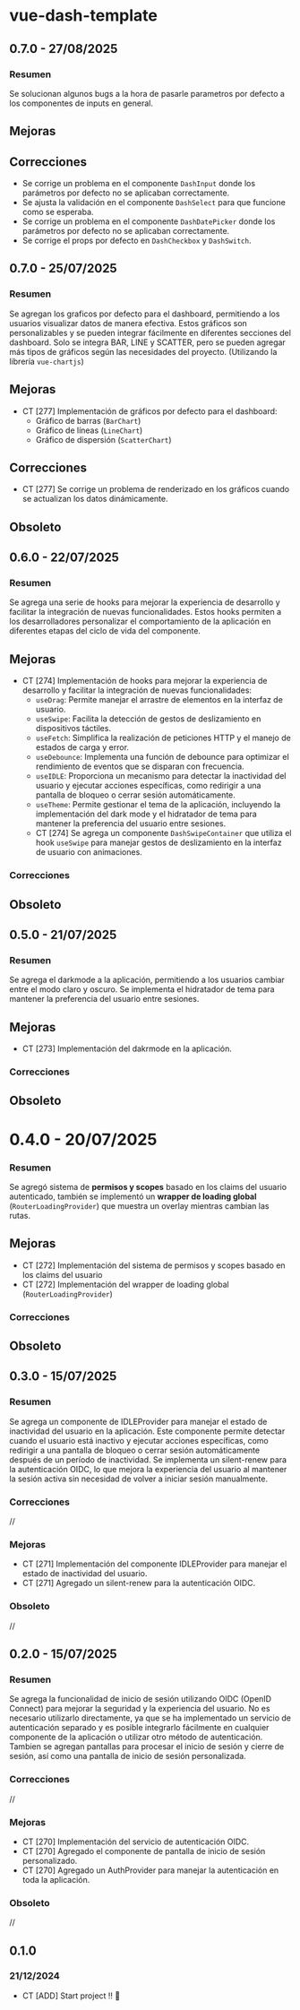 # vue-dash-template

## 0.7.0 - 27/08/2025
### Resumen
Se solucionan algunos bugs a la hora de pasarle parametros por defecto a los componentes de inputs en general.

## Mejoras

## Correcciones
- Se corrige un problema en el componente `DashInput` donde los parámetros por defecto no se aplicaban correctamente.
- Se ajusta la validación en el componente `DashSelect` para que funcione como se esperaba.
- Se corrige un problema en el componente `DashDatePicker` donde los parámetros por defecto no se aplicaban correctamente.
- Se corrige el props por defecto en `DashCheckbox` y `DashSwitch`.

## 0.7.0 - 25/07/2025
### Resumen
Se agregan los graficos por defecto para el dashboard, permitiendo a los usuarios visualizar datos de manera efectiva. Estos gráficos son personalizables y se pueden integrar fácilmente en diferentes secciones del dashboard. Solo se integra BAR, LINE y SCATTER, pero se pueden agregar más tipos de gráficos según las necesidades del proyecto. (Utilizando la librería `vue-chartjs`)

## Mejoras
- CT [277] Implementación de gráficos por defecto para el dashboard:
    - Gráfico de barras (`BarChart`)
    - Gráfico de líneas (`LineChart`)
    - Gráfico de dispersión (`ScatterChart`)

## Correcciones 
 - CT [277] Se corrige un problema de renderizado en los gráficos cuando se actualizan los datos dinámicamente.

## Obsoleto


## 0.6.0 - 22/07/2025
### Resumen
Se agrega una serie de hooks para mejorar la experiencia de desarrollo y facilitar la integración de nuevas funcionalidades. Estos hooks permiten a los desarrolladores personalizar el comportamiento de la aplicación en diferentes etapas del ciclo de vida del componente.

## Mejoras
- CT [274] Implementación de hooks para mejorar la experiencia de desarrollo y facilitar la integración de nuevas funcionalidades:
    - `useDrag`: Permite manejar el arrastre de elementos en la interfaz de usuario.
    - `useSwipe`: Facilita la detección de gestos de deslizamiento en dispositivos táctiles.
    - `useFetch`: Simplifica la realización de peticiones HTTP y el manejo de estados de carga y error.
    - `useDebounce`: Implementa una función de debounce para optimizar el rendimiento de eventos que se disparan con frecuencia.
    - `useIDLE`: Proporciona un mecanismo para detectar la inactividad del usuario y ejecutar acciones específicas, como redirigir a una pantalla de bloqueo o cerrar sesión automáticamente.
    - `useTheme`: Permite gestionar el tema de la aplicación, incluyendo la implementación del dark mode y el hidratador de tema para mantener la preferencia del usuario entre sesiones.
  - CT [274] Se agrega un componente `DashSwipeContainer` que utiliza el hook `useSwipe` para manejar gestos de deslizamiento en la interfaz de usuario con animaciones.

### Correcciones

## Obsoleto

## 0.5.0 - 21/07/2025
### Resumen
Se agrega el darkmode a la aplicación, permitiendo a los usuarios cambiar entre el modo claro y oscuro. Se implementa el hidratador de tema para mantener la preferencia del usuario entre sesiones.

## Mejoras
- CT [273] Implementación del dakrmode en la aplicación.

### Correcciones

## Obsoleto

# 0.4.0 - 20/07/2025
### Resumen
Se agregó sistema de **permisos y scopes** basado en los claims del usuario autenticado, también se implementó un **wrapper de loading global** (`RouterLoadingProvider`) que muestra un overlay mientras cambian las rutas.

## Mejoras
- CT [272] Implementación del sistema de permisos y scopes basado en los claims del usuario
- CT [272] Implementación del wrapper de loading global (`RouterLoadingProvider`)

### Correcciones

## Obsoleto



## 0.3.0 - 15/07/2025

### Resumen
Se agrega un componente de IDLEProvider para manejar el estado de inactividad del usuario en la aplicación. Este componente permite detectar cuando el usuario está inactivo y ejecutar acciones específicas, como redirigir a una pantalla de bloqueo o cerrar sesión automáticamente después de un período de inactividad. Se implementa un silent-renew para la autenticación OIDC, lo que mejora la experiencia del usuario al mantener la sesión activa sin necesidad de volver a iniciar sesión manualmente.

### Correcciones
//

### Mejoras
- CT [271] Implementación del componente IDLEProvider para manejar el estado de inactividad del usuario.
- CT [271] Agregado un silent-renew para la autenticación OIDC.

### Obsoleto
//

## 0.2.0 - 15/07/2025

### Resumen
Se agrega la funcionalidad de inicio de sesión utilizando OIDC (OpenID Connect) para mejorar la seguridad y la experiencia del usuario.
No es necesario utilizarlo directamente, ya que se ha implementado un servicio de autenticación separado y es posible integrarlo fácilmente en cualquier componente de la aplicación o utilizar otro método de autenticación.
Tambien se agregan pantallas para procesar el inicio de sesión y cierre de sesión, así como una pantalla de inicio de sesión personalizada.

### Correcciones
//

### Mejoras
- CT [270] Implementación del servicio de autenticación OIDC.
- CT [270] Agregado el componente de pantalla de inicio de sesión personalizado.
- CT [270] Agregado un AuthProvider para manejar la autenticación en toda la aplicación.

### Obsoleto
//

## 0.1.0
### 21/12/2024

- CT [ADD] Start project !! 🚀
